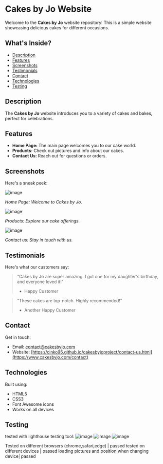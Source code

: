 
# Cakes by Jo Website

Welcome to the **Cakes by Jo** website repository! This is a simple website showcasing delicious cakes for different occasions.

## What's Inside?

- [Description](#description)
- [Features](#features)
- [Screenshots](#screenshots)
- [Testimonials](#testimonials)
- [Contact](#contact)
- [Technologies](#technologies)
- [Testing](#testing)

## Description

The **Cakes by Jo** website introduces you to a variety of cakes and bakes, perfect for celebrations.

## Features

- **Home Page:** The main page welcomes you to our cake world.
- **Products:** Check out pictures and info about our cakes.
- **Contact Us:** Reach out for questions or orders.

## Screenshots

Here's a sneak peek:

![image](https://github.com/cinko95/cakesbyjoproject/assets/137789244/0d93d40e-d1b1-4977-9b4b-cf81cebc2038)

*Home Page: Welcome to Cakes by Jo.*

![image](https://github.com/cinko95/cakesbyjoproject/assets/137789244/70943fa4-4397-48fb-bfb2-ff1b46261004)

*Products: Explore our cake offerings.*

![image](https://github.com/cinko95/cakesbyjoproject/assets/137789244/8c5f0b9c-5373-4b1a-8dc1-9cf945407201)

*Contact us: Stay in touch with us.*

## Testimonials

Here's what our customers say:

> "Cakes by Jo are super amazing. I got one for my daughter's birthday, and everyone loved it!"
> - Happy Customer

> "These cakes are top-notch. Highly recommended!"
> - Another Happy Customer

## Contact

Get in touch:

- Email: contact@cakesbyjo.com
- Website: [https://cinko95.github.io/cakesbyjoproject/contact-us.html](https://www.cakesbyjo.com/contact)

## Technologies

Built using:

- HTML5
- CSS3
- Font Awesome icons
- Works on all devices

## Testing

tested with lighthouse testing tool:
![image](https://github.com/cinko95/cakesbyjoproject/assets/137789244/5c2fbb29-6119-4abf-ba21-f19408e04fee)
![image](https://github.com/cinko95/cakesbyjoproject/assets/137789244/c8bb8af0-7222-46fa-b933-c30e16ff33df)
![image](https://github.com/cinko95/cakesbyjoproject/assets/137789244/8fa1c80a-ea9b-4f5a-bab9-d572065a4843)


Tested on different browsers (chrome,safari,edge) | passed
tested on different devices                       | passed
loading pictures and position when changing device| passed

